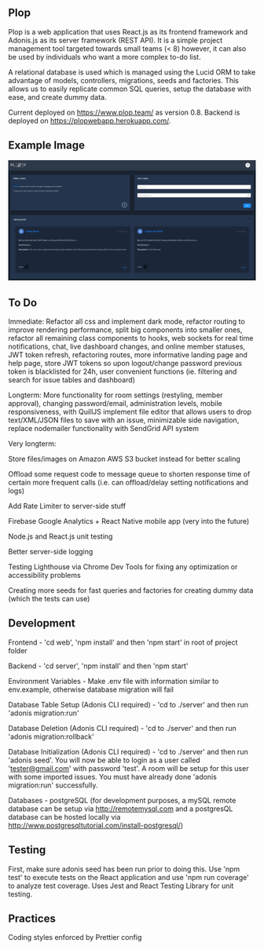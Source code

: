 ## Plop

Plop is a web application that uses React.js as its frontend framework and Adonis.js as its server framework (REST API). It is a simple project management tool targeted towards small teams (< 8) however, it can also be used by individuals who want a more complex to-do list.

A relational database is used which is managed using the Lucid ORM to take advantage of models, controllers, migrations, seeds and factories. This allows us to easily replicate common SQL queries, setup the database with ease, and create dummy data.

Current deployed on https://www.plop.team/ as version 0.8. Backend is deployed on https://plopwebapp.herokuapp.com/.

## Example Image

![Plop Dark Mode Preview](https://github.com/GV79/Plop/blob/master/readme-plop.png)

## To Do

Immediate: Refactor all css and implement dark mode, refactor routing to improve rendering performance, split big components into smaller ones, refactor all remaining class components to hooks, web sockets for real time notifications, chat, live dashboard changes, and online member statuses, JWT token refresh, refactoring routes, more informative landing page and help page, store JWT tokens so upon logout/change password previous token is blacklisted for 24h, user convenient functions (ie. filtering and search for issue tables and dashboard)

Longterm: More functionality for room settings (restyling, member approval), changing password/email, administration levels, mobile responsiveness, with QuillJS implement file editor that allows users to drop text/XML/JSON files to save with an issue, minimizable side navigation, replace nodemailer functionality with SendGrid API system

Very longterm:

Store files/images on Amazon AWS S3 bucket instead for better scaling

Offload some request code to message queue to shorten response time of certain more frequent calls (i.e. can offload/delay setting notifications and logs)

Add Rate Limiter to server-side stuff

Firebase Google Analytics + React Native mobile app (very into the future)

Node.js and React.js unit testing

Better server-side logging

Testing Lighthouse via Chrome Dev Tools for fixing any optimization or accessibility problems

Creating more seeds for fast queries and factories for creating dummy data (which the tests can use)

## Development

Frontend - 'cd web', 'npm install' and then 'npm start' in root of project folder

Backend - 'cd server', 'npm install' and then 'npm start'

Environment Variables - Make .env file with information similar to env.example, otherwise database migration will fail

Database Table Setup (Adonis CLI required) - 'cd to ./server' and then run 'adonis migration:run'

Database Deletion (Adonis CLI required) - 'cd to ./server' and then run 'adonis migration:rollback'

Database Initialization (Adonis CLI required) - 'cd to ./server' and then run 'adonis seed'. You will now be able to login as a user called 'tester@gmail.com' with password 'test'. A room will be setup for this user with some imported issues. You must have already done 'adonis migration:run' successfully.

Databases - postgreSQL (for development purposes, a mySQL remote database can be setup via http://remotemysql.com and a postgresQL database can be hosted locally via http://www.postgresqltutorial.com/install-postgresql/)

## Testing

First, make sure adonis seed has been run prior to doing this. Use 'npm test' to execute tests on the React application and use 'npm run coverage' to analyze test coverage. Uses Jest and React Testing Library for unit testing.


## Practices

Coding styles enforced by Prettier config
